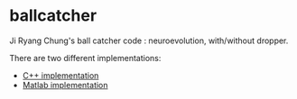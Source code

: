 # ballcatcher

Ji Ryang Chung's ball catcher code : neuroevolution, with/without dropper.

There are two different implementations:

* [C++ implementation](src-cc)
* [Matlab implementation](src-matlab)

